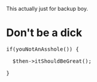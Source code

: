 This actually just for backup boy.

<h1>Don't be a dick</h1>

<pre>
if(youNotAnAsshole()) {

  $then->itShouldBeGreat();
  
}
</pre>

